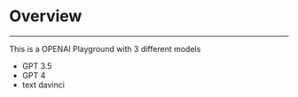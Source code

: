 # Overview 

<hr/>

This is a OPENAI Playground with 3 different models       

* GPT 3.5     
* GPT 4   
* text davinci         


